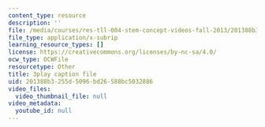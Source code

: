 ```yaml
---
content_type: resource
description: ''
file: /media/courses/res-tll-004-stem-concept-videos-fall-2013/201388b3255d5096bd26588bc5032886_mDvty90jENM.vtt
file_type: application/x-subrip
learning_resource_types: []
license: https://creativecommons.org/licenses/by-nc-sa/4.0/
ocw_type: OCWFile
resourcetype: Other
title: 3play caption file
uid: 201388b3-255d-5096-bd26-588bc5032886
video_files:
  video_thumbnail_file: null
video_metadata:
  youtube_id: null
---
```

